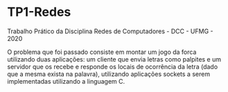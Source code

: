 # TP1-Redes

Trabalho Prático da Disciplina Redes de Computadores - DCC - UFMG - 2020

O problema que foi passado consiste em montar um jogo da forca utilizando duas aplicações: um cliente que envia letras como palpites e um servidor que os recebe e responde os locais de ocorrência da letra (dado que a mesma exista na palavra), utilizando aplicações sockets a serem implementadas utilizando a linguagem C.

